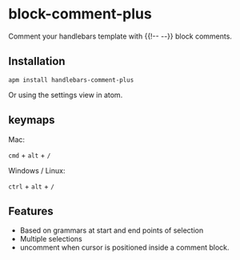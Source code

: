 # block-comment-plus

Comment your handlebars template with {{!-- --}} block comments.

## Installation

```
apm install handlebars-comment-plus
```

Or using the settings view in atom.

## keymaps

Mac:

`cmd` + `alt` + `/`

Windows / Linux:

`ctrl` + `alt` + `/`

## Features
- Based on grammars at start and end points of selection
- Multiple selections
- uncomment when cursor is positioned inside a comment block.
